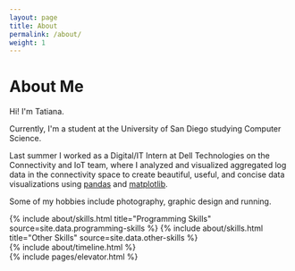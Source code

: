 ```yaml
---
layout: page
title: About
permalink: /about/
weight: 1
---
```


# **About Me**

Hi! I'm Tatiana.

Currently, I'm a student at the University of San Diego studying Computer Science.

Last summer I worked as a Digital/IT Intern at Dell Technologies on the Connectivity and IoT team, where I analyzed and visualized aggregated log data in the connectivity space to create beautiful, useful, and concise data visualizations using [pandas](http://pandas.pydata.org/) and [matplotlib](https://matplotlib.org/). 

Some of my hobbies include photography, graphic design and running.

<div class="row">
{% include about/skills.html title="Programming Skills" source=site.data.programming-skills %}
{% include about/skills.html title="Other Skills" source=site.data.other-skills %}
</div>

<div class="row">
{% include about/timeline.html %}
</div>

<div class="row">
{% include pages/elevator.html %}
</div>